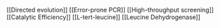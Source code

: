 [[Directed evolution]]
[[Error-prone PCR]]
[[High-throughput screening]]
[[Catalytic Efficiency]]
[[L-tert-leucine]]
[[Leucine Dehydrogenase]]
